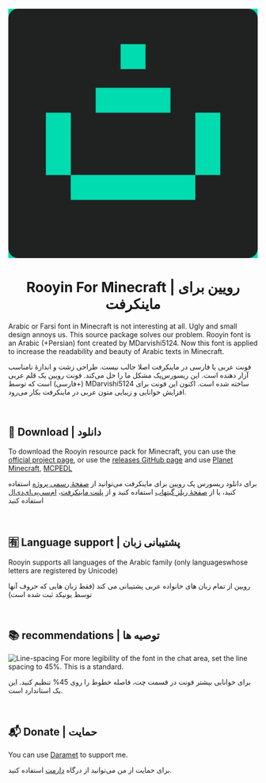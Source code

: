 
<p align="center">
    <img src="pack.png" />
    <h1 align="center">Rooyin For Minecraft | رویین برای ماینکرفت</h1>
    

Arabic or Farsi font in Minecraft is not interesting at all. Ugly and small design annoys us. This source package solves our problem. Rooyin font is an Arabic (+Persian) font created by MDarvishi5124. Now this font is applied to increase the readability and beauty of Arabic texts in Minecraft.

فونت عربی یا فارسی در ماینکرفت اصلا جالب نیست. طراحی زشت و اندازۀ نامناسب آزار دهنده است. این ریسورس‌پک مشکل ما را حل می‌کند. فونت رویین یک قلم عربی (+فارسی) است که توسط MDarvishi5124 ساخته شده است. اکنون این فونت برای افزایش خوانایی و زیبایی متون عربی در ماینکرفت بکار می‌رود.


‌
‌
## 🔗 Download | دانلود

To download the Rooyin resource pack for Minecraft, you can use the [official project page](https://mdarvishi5124.github.io/Rooyin-Minecraft), or use the [releases GitHub page](https://github.com/MDarvishi5124/Rooyin-Minecraft/releases) and use [Planet Minecraft](https://www.planetminecraft.com/texture-pack/rooyin-font), [MCPEDL](https://mcpedl.com/rooyin-font)

برای دانلود ریسورس پک رویین برای ماینکرفت می‌توانید از [صفحۀ رسمی پروژه](https://mdarvishi5124.github.io/Rooyin-Minecraft) استفاده کنید، یا از [صفحۀ ریلز گیتهاب](https://github.com/MDarvishi5124/Rooyin-Minecraft/releases) استفاده کنید و از [پلنت ماینکرفت](https://www.planetminecraft.com/texture-pack/rooyin-font)، [ام‌سی‌پی‌ای‌دی‌ال](https://mcpedl.com/rooyin-font) استفاده کنید



‌
## 🈶 Language support | پشتیبانی زبان
Rooyin supports all languages ​​of the Arabic family (only languages ​​whose letters are registered by Unicode)

رویین از تمام زبان های خانواده عربی پشتیبانی می کند (فقط زبان هایی که حروف آنها توسط یونیکد ثبت شده است)

‌
## 📚 recommendations | توصیه ها
![Line-spacing](line-spacing.png)
For more legibility of the font in the chat area, set the line spacing to 45%. This is a standard.

برای خوانایی بیشتر فونت در قسمت چت، فاصله خطوط را روی 45% تنظیم کنید. این یک استاندارد است.

‌
‌
## 📬 Donate | حمایت
You can use [Daramet](https://daramet.com/mdarvishi5124) to support me.

برای حمایت از من می‌توانید از درگاه [دارمت](https://daramet.com/mdarvishi5124) استفاده کنید. 
